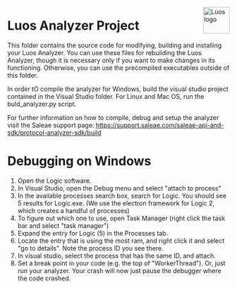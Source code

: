 <a href="https://luos.io"><img src="https://uploads-ssl.webflow.com/601a78a2b5d030260a40b7ad/602f8d74abdf72db7f5e3ed9_Luos_Logo_animation_Black.gif" alt="Luos logo" title="Luos" align="right" height="60" /></a>

# Luos Analyzer Project

This folder contains the source code for modifying, building and installing your Luos Analyzer. You can use these files for rebuilding the Luos Analyzer, though it is necessary only if you want to make changes in its functioning. Otherwise, you can use the precompiled executables outside of this folder.

In order tO compile the analyzer for Windows, build the visual studio project contained in the Visual Studio folder. For Linux and Mac OS, run the buld_analyzer.py script. 

For further information on how to compile, debug and setup the analyzer visit the Saleae support page: https://support.saleae.com/saleae-api-and-sdk/protocol-analyzer-sdk/build

# Debugging on Windows

1. Open the Logic software.
2. In Visual Studio, open the Debug menu and select "attach to process"
3. In the available processes search box, search for Logic. You should see 5 results for Logic.exe. (We use the electron framework for Logic 2, which creates a handful of processes)
4. To figure out which one to use, open Task Manager (right click the task bar and select "task manager")
5. Expand the entry for Logic (5) in the Processes tab.
6. Locate the entry that is using the most ram, and right click it and select "go to details". Note the process ID you see there.
7. In visual studio, select the process that has the same ID, and attach.
8. Set a break point in your code (e.g. the top of "WorkerThread"). Or, just run your analyzer. Your crash will now just pause the debugger where the code crashed.
